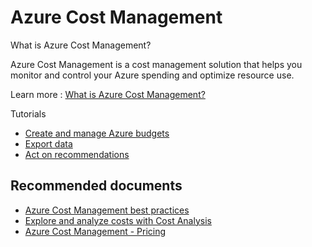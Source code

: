 <properties
	pageTitle="azure cost management"
	description="azure cost management"
	service="azure-billing"
	resource="billing"
	authors="prdasneo"
	displayOrder=""
	selfHelpType="generic"
	supportTopicIds="32615276"
	resourceTags=""
	productPesIds="15659"
	cloudEnvironments="public"
/>

# Azure Cost Management

What is Azure Cost Management?

Azure Cost Management is a cost management solution that helps you monitor and control your Azure spending and optimize resource use.<br>

Learn more : [What is Azure Cost Management?](https://docs.microsoft.com/azure/cost-management/overview-cost-mgt)<br>

Tutorials

  * [Create and manage Azure budgets](https://docs.microsoft.com/azure/cost-management/tutorial-acm-create-budgets)
  * [Export data](https://docs.microsoft.com/azure/cost-management/tutorial-export-acm-data)
  * [Act on recommendations](https://docs.microsoft.com/azure/cost-management/tutorial-acm-opt-recommendations)


## **Recommended documents**

* [Azure Cost Management best practices](https://docs.microsoft.com/azure/cost-management/cost-mgt-best-practices)<br>
* [Explore and analyze costs with Cost Analysis](https://docs.microsoft.com/azure/cost-management/quick-acm-cost-analysis)<br>
* [Azure Cost Management - Pricing](https://azure.microsoft.com/pricing/details/cost-management/)<br>
